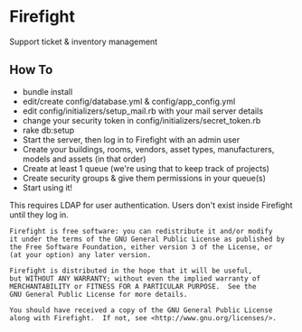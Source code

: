 Firefight
=========

Support ticket & inventory management

How To
------
* bundle install
* edit/create config/database.yml & config/app_config.yml
* edit config/initializers/setup_mail.rb with your mail server details
* change your security token in config/initializers/secret_token.rb
* rake db:setup
* Start the server, then log in to Firefight with an admin user
* Create your buildings, rooms, vendors, asset types, manufacturers, models and assets (in that order)
* Create at least 1 queue (we're using that to keep track of projects)
* Create security groups & give them permissions in your queue(s)
* Start using it!

This requires LDAP for user authentication.  Users don't exist inside Firefight until they log in.  

    Firefight is free software: you can redistribute it and/or modify
    it under the terms of the GNU General Public License as published by
    the Free Software Foundation, either version 3 of the License, or
    (at your option) any later version.

    Firefight is distributed in the hope that it will be useful,
    but WITHOUT ANY WARRANTY; without even the implied warranty of
    MERCHANTABILITY or FITNESS FOR A PARTICULAR PURPOSE.  See the
    GNU General Public License for more details.

    You should have received a copy of the GNU General Public License
    along with Firefight.  If not, see <http://www.gnu.org/licenses/>.

